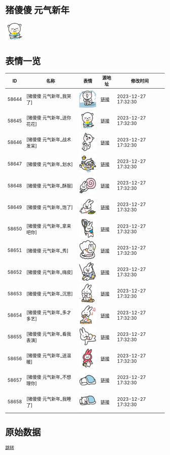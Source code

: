 # 猪傻傻 元气新年

<img src="./cover.png" height="60" alt="cover" />

# 表情一览

|ID|名称|表情|源地址|修改时间|
|----|----|----|----|----|
|58644|[猪傻傻 元气新年_我哭了]|<img src="./pic/058644_%5B猪傻傻 元气新年_我哭了%5D.png" height="60" alt="我哭了"/>|[链接](https://i0.hdslb.com/bfs/garb/77bc132b21b166dd10a5bfcc41a1acdffab72816.png)|2023-12-27 17:32:30|
|58645|[猪傻傻 元气新年_送你花花]|<img src="./pic/058645_%5B猪傻傻 元气新年_送你花花%5D.png" height="60" alt="送你花花"/>|[链接](https://i0.hdslb.com/bfs/garb/d581a116628210cd2b79d80cc68e85ba7d3999a5.png)|2023-12-27 17:32:30|
|58646|[猪傻傻 元气新年_战术发呆]|<img src="./pic/058646_%5B猪傻傻 元气新年_战术发呆%5D.png" height="60" alt="战术发呆"/>|[链接](https://i0.hdslb.com/bfs/garb/9e15541690581e4e29cafe2cd0ad215a3794e170.png)|2023-12-27 17:32:30|
|58647|[猪傻傻 元气新年_划水]|<img src="./pic/058647_%5B猪傻傻 元气新年_划水%5D.png" height="60" alt="划水"/>|[链接](https://i0.hdslb.com/bfs/garb/215d522f4fe0bd28074409deb7496ae5c28171e0.png)|2023-12-27 17:32:30|
|58648|[猪傻傻 元气新年_酥服]|<img src="./pic/058648_%5B猪傻傻 元气新年_酥服%5D.png" height="60" alt="酥服"/>|[链接](https://i0.hdslb.com/bfs/garb/ecf13ccff650c5bdba928a98fbec94d56e749b1a.png)|2023-12-27 17:32:30|
|58649|[猪傻傻 元气新年_饱了]|<img src="./pic/058649_%5B猪傻傻 元气新年_饱了%5D.png" height="60" alt="饱了"/>|[链接](https://i0.hdslb.com/bfs/garb/78cd568a6c29aa70369c843d3cd4350bf5bce5af.png)|2023-12-27 17:32:30|
|58650|[猪傻傻 元气新年_拿来吧你]|<img src="./pic/058650_%5B猪傻傻 元气新年_拿来吧你%5D.png" height="60" alt="拿来吧你"/>|[链接](https://i0.hdslb.com/bfs/garb/16baa75d1fb88816f7993e61f74e6d8bfa0617b4.png)|2023-12-27 17:32:30|
|58651|[猪傻傻 元气新年_秀]|<img src="./pic/058651_%5B猪傻傻 元气新年_秀%5D.png" height="60" alt="秀"/>|[链接](https://i0.hdslb.com/bfs/garb/d5f612ee0be76f9fd62ad9b421c4fb5b5c1297a2.png)|2023-12-27 17:32:30|
|58652|[猪傻傻 元气新年_嗨皮]|<img src="./pic/058652_%5B猪傻傻 元气新年_嗨皮%5D.png" height="60" alt="嗨皮"/>|[链接](https://i0.hdslb.com/bfs/garb/19e061cd63c50986ee759e9bf43f1eeb9c808647.png)|2023-12-27 17:32:30|
|58653|[猪傻傻 元气新年_沉思]|<img src="./pic/058653_%5B猪傻傻 元气新年_沉思%5D.png" height="60" alt="沉思"/>|[链接](https://i0.hdslb.com/bfs/garb/aecda665ac07524dfba779d110dc1620d1309d2b.png)|2023-12-27 17:32:30|
|58654|[猪傻傻 元气新年_多才多艺]|<img src="./pic/058654_%5B猪傻傻 元气新年_多才多艺%5D.png" height="60" alt="多才多艺"/>|[链接](https://i0.hdslb.com/bfs/garb/3ad63c9ee9d7e13846cd8b99d705afd2bed26e3c.png)|2023-12-27 17:32:30|
|58655|[猪傻傻 元气新年_看我表演]|<img src="./pic/058655_%5B猪傻傻 元气新年_看我表演%5D.png" height="60" alt="看我表演"/>|[链接](https://i0.hdslb.com/bfs/garb/e85692a8f2dc1be6d3ea00145c757e414fc7d918.png)|2023-12-27 17:32:30|
|58656|[猪傻傻 元气新年_送温暖]|<img src="./pic/058656_%5B猪傻傻 元气新年_送温暖%5D.png" height="60" alt="送温暖"/>|[链接](https://i0.hdslb.com/bfs/garb/f166f6d4aec4d1702c3745543353035db4b27a07.png)|2023-12-27 17:32:30|
|58657|[猪傻傻 元气新年_不想理你]|<img src="./pic/058657_%5B猪傻傻 元气新年_不想理你%5D.png" height="60" alt="不想理你"/>|[链接](https://i0.hdslb.com/bfs/garb/67c5e0cd08e3d8c5969360d6e5b3ef20c339cfd7.png)|2023-12-27 17:32:30|
|58658|[猪傻傻 元气新年_我睡了]|<img src="./pic/058658_%5B猪傻傻 元气新年_我睡了%5D.png" height="60" alt="我睡了"/>|[链接](https://i0.hdslb.com/bfs/garb/ce4a853af012eba765ed1edd52ffe8fd30d0bd84.png)|2023-12-27 17:32:30|

# 原始数据

[跳转](./raw.json)

